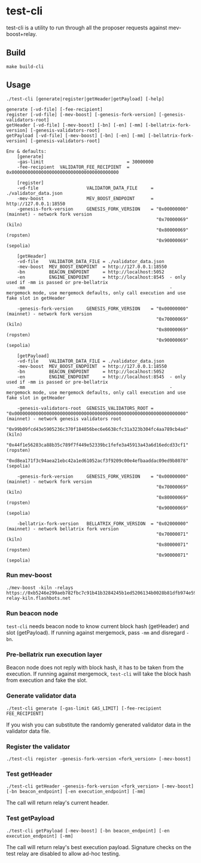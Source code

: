 # test-cli

test-cli is a utility to run through all the proposer requests against mev-boost+relay.

## Build

```
make build-cli
```

## Usage

```
./test-cli [generate|register|getHeader|getPayload] [-help]

generate [-vd-file] [-fee-recipient]
register [-vd-file] [-mev-boost] [-genesis-fork-version] [-genesis-validators-root]
getHeader [-vd-file] [-mev-boost] [-bn] [-en] [-mm] [-bellatrix-fork-version] [-genesis-validators-root]
getPayload [-vd-file] [-mev-boost] [-bn] [-en] [-mm] [-bellatrix-fork-version] [-genesis-validators-root]

Env & defaults:
	[generate]
	-gas-limit                               = 30000000
	-fee-recipient  VALIDATOR_FEE_RECIPIENT  = 0x0000000000000000000000000000000000000000

	[register]
	-vd-file                  VALIDATOR_DATA_FILE     = ./validator_data.json
	-mev-boost                MEV_BOOST_ENDPOINT      = http://127.0.0.1:18550
	-genesis-fork-version     GENESIS_FORK_VERSION    = "0x00000000" (mainnet) - network fork version
	                                                    "0x70000069" (kiln)
	                                                    "0x80000069" (ropsten)
	                                                    "0x90000069" (sepolia)

	[getHeader]
	-vd-file    VALIDATOR_DATA_FILE = ./validator_data.json
	-mev-boost  MEV_BOOST_ENDPOINT  = http://127.0.0.1:18550
	-bn         BEACON_ENDPOINT     = http://localhost:5052
	-en         ENGINE_ENDPOINT     = http://localhost:8545  - only used if -mm is passed or pre-bellatrix
	-mm                                                      - mergemock mode, use mergemock defaults, only call execution and use fake slot in getHeader

	-genesis-fork-version     GENESIS_FORK_VERSION    = "0x00000000" (mainnet) - network fork version
	                                                    "0x70000069" (kiln)
	                                                    "0x80000069" (ropsten)
	                                                    "0x90000069" (sepolia)

	[getPayload]
	-vd-file    VALIDATOR_DATA_FILE = ./validator_data.json
	-mev-boost  MEV_BOOST_ENDPOINT  = http://127.0.0.1:18550
	-bn         BEACON_ENDPOINT     = http://localhost:5052
	-en         ENGINE_ENDPOINT     = http://localhost:8545  - only used if -mm is passed or pre-bellatrix
	-mm                                                      - mergemock mode, use mergemock defaults, only call execution and use fake slot in getHeader

	-genesis-validators-root  GENESIS_VALIDATORS_ROOT = "0x0000000000000000000000000000000000000000000000000000000000000000" (mainnet) - network genesis validators root
	                                                    "0x99b09fcd43e5905236c370f184056bec6e6638cfc31a323b304fc4aa789cb4ad" (kiln)
	                                                    "0x44f1e56283ca88b35c789f7f449e52339bc1fefe3a45913a43a6d16edcd33cf1" (ropsten)
	                                                    "0xd8ea171f3c94aea21ebc42a1ed61052acf3f9209c00e4efbaaddac09ed9b8078" (sepolia)

	-genesis-fork-version     GENESIS_FORK_VERSION    = "0x00000000" (mainnet) - network fork version
	                                                    "0x70000069" (kiln)
	                                                    "0x80000069" (ropsten)
	                                                    "0x90000069" (sepolia)

	-bellatrix-fork-version   BELLATRIX_FORK_VERSION  = "0x02000000" (mainnet) - network bellatrix fork version
	                                                    "0x70000071" (kiln)
	                                                    "0x80000071" (ropsten)
	                                                    "0x90000071" (sepolia)
```

### Run mev-boost

```
./mev-boost -kiln -relays https://0xb5246e299aeb782fbc7c91b41b3284245b1ed5206134b0028b81dfb974e5900616c67847c2354479934fc4bb75519ee1@builder-relay-kiln.flashbots.net
```

### Run beacon node

`test-cli` needs beacon node to know current block hash (getHeader) and slot (getPayload).
If running against mergemock, pass `-mm` and disregard `-bn`.

### Pre-bellatrix run execution layer

Beacon node does not reply with block hash, it has to be taken from the execution.
If running against mergemock, `test-cli` will take the block hash from execution and fake the slot.

### Generate validator data

```
./test-cli generate [-gas-limit GAS_LIMIT] [-fee-recipient FEE_RECIPIENT]
```

If you wish you can substitute the randomly generated validator data in the validator data file.

### Register the validator

```
./test-cli register -genesis-fork-version <fork_version> [-mev-boost]
```

### Test getHeader

```
./test-cli getHeader -genesis-fork-version <fork_version> [-mev-boost] [-bn beacon_endpoint] [-en execution_endpoint] [-mm]
```

The call will return relay's current header.

### Test getPayload

```
./test-cli getPayload [-mev-boost] [-bn beacon_endpoint] [-en execution_endpoint] [-mm]
```

The call will return relay's best execution payload.
Signature checks on the test relay are disabled to allow ad-hoc testing.
